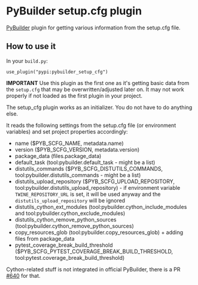 # PyBuilder setup.cfg plugin

[PyBuilder](http://pybuilder.github.io/) plugin for getting various information from the setup.cfg file.

## How to use it

In your `build.py`:

```
use_plugin("pypi:pybuilder_setup_cfg")
```

**IMPORTANT** Use this plugin as the first one as it's getting basic data from the `setup.cfg` that may be overwritten/adjusted later on. It may not work properly if not loaded as the first plugin in your project.

The setup_cfg plugin works as an initializer. You do not have to do anything else. 

It reads the following settings from the setup.cfg file (or environment variables) and set project properties accordingly:
- name ($PYB_SCFG_NAME, metadata.name)
- version ($PYB_SCFG_VERSION, metadata.version)
- package_data (files.package_data)
- default_task (tool:pybuilder.default_task - might be a list)
- distutils_commands ($PYB_SCFG_DISTUTILS_COMMANDS, tool:pybuilder.distutils_commands - might be a list)
- distutils_upload_repository ($PYB_SCFG_UPLOAD_REPOSITORY, tool:pybuilder.distutils_upload_repository) - if environment variable `TWINE_REPOSITORY_URL` is set, it will be used anyway and the `distutils_upload_repository` will be ignored 
- distutils_cython_ext_modules (tool:pybuilder.cython_include_modules and tool:pybuilder.cython_exclude_modules)
- distutils_cython_remove_python_sources (tool:pybuilder.cython_remove_python_sources)
- copy_resources_glob (tool:pybuilder.copy_resources_glob) + adding files from package_data
- pytest_coverage_break_build_threshold ($PYB_SCFG_PYTEST_COVERAGE_BREAK_BUILD_THRESHOLD, tool:pytest.coverage_break_build_threshold)
    
Cython-related stuff is not integrated in official PyBuilder, there is a PR [#640](https://github.com/pybuilder/pybuilder/pull/640) for that.